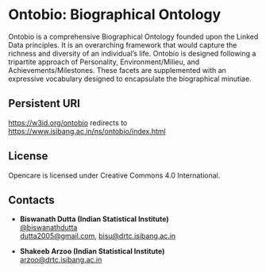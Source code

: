# Ontobio: Biographical Ontology    

Ontobio is a comprehensive Biographical Ontology founded upon the Linked Data principles. It is an overarching framework that would capture the richness and diversity of an individual’s life. Ontobio is designed following a tripartite approach of Personality, Environment/Milieu, and Achievements/Milestones. These facets are supplemented with an expressive vocabulary designed to encapsulate the biographical minutiae.


## Persistent URI 
https://w3id.org/ontobio redirects to https://www.isibang.ac.in/ns/ontobio/index.html


## License
Opencare is licensed under Creative Commons 4.0 International. 

## Contacts

* **Biswanath Dutta (Indian Statistical Institute)**  
  [@biswanathdutta](https://github.com/biswanathdutta)  
  <dutta2005@gmail.com>, 
  <bisu@drtc.isibang.ac.in> 

* **Shakeeb Arzoo (Indian Statistical Institute)**  
  <arzoo@drtc.isibang.ac.in> 
